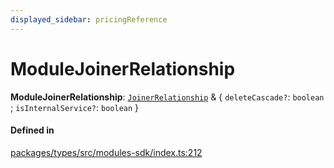 ```yaml
---
displayed_sidebar: pricingReference
---
```


# ModuleJoinerRelationship

 **ModuleJoinerRelationship**: [`JoinerRelationship`](JoinerRelationship.md) & { `deleteCascade?`: `boolean` ; `isInternalService?`: `boolean`  }

#### Defined in

[packages/types/src/modules-sdk/index.ts:212](https://github.com/medusajs/medusa/blob/daea35fe73/packages/types/src/modules-sdk/index.ts#L212)
